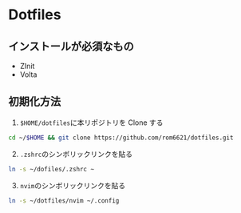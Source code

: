 # Dotfiles

## インストールが必須なもの

- ZInit
- Volta

## 初期化方法

1. `$HOME/dotfiles`に本リポジトリを Clone する

```bash
cd ~/$HOME && git clone https://github.com/rom6621/dotfiles.git
```

2. `.zshrc`のシンボリックリンクを貼る

```bash
ln -s ~/dofiles/.zshrc ~
```

3. `nvim`のシンボリックリンクを貼る
```bash
ln -s ~/dotfiles/nvim ~/.config
```
